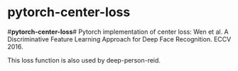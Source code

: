 # pytorch-center-loss
#**pytorch-center-loss**#
Pytorch implementation of center loss: Wen et al. A Discriminative Feature Learning Approach for Deep Face Recognition. ECCV 2016.

This loss function is also used by deep-person-reid.
